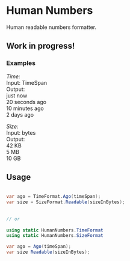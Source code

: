 # Human Numbers

Human readable numbers formatter.

## Work in progress!  

### Examples

*Time:*  
Input: TimeSpan  
Output:  
just now  
20 seconds ago  
10 minutes ago  
2 days ago


*Size:*  
Input: bytes  
Output:  
42 KB  
5 MB  
10 GB    


## Usage  

```cs
  
var ago = TimeFormat.Ago(timeSpan);  
var size = SizeFormat.Readable(sizeInBytes);  
  
  
// or    
  
using static HumanNumbers.TimeFormat  
using static HumanNumbers.SizeFormat  

var ago = Ago(timeSpan);  
var size Readable(sizeInBytes);  

```